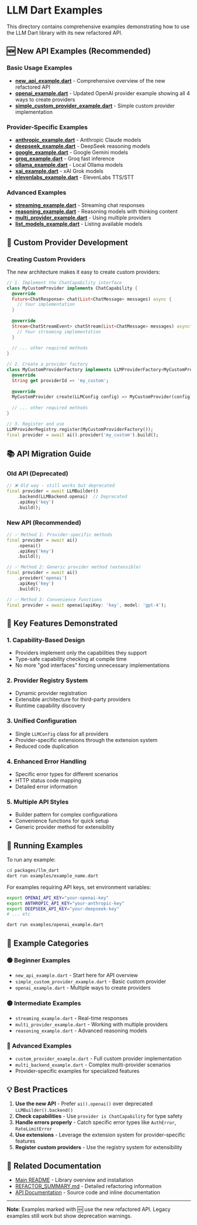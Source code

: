 # LLM Dart Examples

This directory contains comprehensive examples demonstrating how to use the LLM Dart library with its new refactored API.

## 🆕 New API Examples (Recommended)

### Basic Usage Examples

- **[new_api_example.dart](new_api_example.dart)** - Comprehensive overview of the new refactored API
- **[openai_example.dart](openai_example.dart)** - Updated OpenAI provider example showing all 4 ways to create providers
- **[simple_custom_provider_example.dart](simple_custom_provider_example.dart)** - Simple custom provider implementation

### Provider-Specific Examples

- **[anthropic_example.dart](anthropic_example.dart)** - Anthropic Claude models
- **[deepseek_example.dart](deepseek_example.dart)** - DeepSeek reasoning models  
- **[google_example.dart](google_example.dart)** - Google Gemini models
- **[groq_example.dart](groq_example.dart)** - Groq fast inference
- **[ollama_example.dart](ollama_example.dart)** - Local Ollama models
- **[xai_example.dart](xai_example.dart)** - xAI Grok models
- **[elevenlabs_example.dart](elevenlabs_example.dart)** - ElevenLabs TTS/STT

### Advanced Examples

- **[streaming_example.dart](streaming_example.dart)** - Streaming chat responses
- **[reasoning_example.dart](reasoning_example.dart)** - Reasoning models with thinking content
- **[multi_provider_example.dart](multi_provider_example.dart)** - Using multiple providers
- **[list_models_example.dart](list_models_example.dart)** - Listing available models

## 🔧 Custom Provider Development

### Creating Custom Providers

The new architecture makes it easy to create custom providers:

```dart
// 1. Implement the ChatCapability interface
class MyCustomProvider implements ChatCapability {
  @override
  Future<ChatResponse> chat(List<ChatMessage> messages) async {
    // Your implementation
  }
  
  @override
  Stream<ChatStreamEvent> chatStream(List<ChatMessage> messages) async* {
    // Your streaming implementation
  }
  
  // ... other required methods
}

// 2. Create a provider factory
class MyCustomProviderFactory implements LLMProviderFactory<MyCustomProvider> {
  @override
  String get providerId => 'my_custom';
  
  @override
  MyCustomProvider create(LLMConfig config) => MyCustomProvider(config);
  
  // ... other required methods
}

// 3. Register and use
LLMProviderRegistry.register(MyCustomProviderFactory());
final provider = await ai().provider('my_custom').build();
```

## 📚 API Migration Guide

### Old API (Deprecated)
```dart
// ❌ Old way - still works but deprecated
final provider = await LLMBuilder()
    .backend(LLMBackend.openai)  // Deprecated
    .apiKey('key')
    .build();
```

### New API (Recommended)
```dart
// ✅ Method 1: Provider-specific methods
final provider = await ai()
    .openai()
    .apiKey('key')
    .build();

// ✅ Method 2: Generic provider method (extensible)
final provider = await ai()
    .provider('openai')
    .apiKey('key')
    .build();

// ✅ Method 3: Convenience functions
final provider = await openai(apiKey: 'key', model: 'gpt-4');
```

## 🎯 Key Features Demonstrated

### 1. Capability-Based Design
- Providers implement only the capabilities they support
- Type-safe capability checking at compile time
- No more "god interfaces" forcing unnecessary implementations

### 2. Provider Registry System
- Dynamic provider registration
- Extensible architecture for third-party providers
- Runtime capability discovery

### 3. Unified Configuration
- Single `LLMConfig` class for all providers
- Provider-specific extensions through the extension system
- Reduced code duplication

### 4. Enhanced Error Handling
- Specific error types for different scenarios
- HTTP status code mapping
- Detailed error information

### 5. Multiple API Styles
- Builder pattern for complex configurations
- Convenience functions for quick setup
- Generic provider method for extensibility

## 🚀 Running Examples

To run any example:

```bash
cd packages/llm_dart
dart run examples/example_name.dart
```

For examples requiring API keys, set environment variables:

```bash
export OPENAI_API_KEY="your-openai-key"
export ANTHROPIC_API_KEY="your-anthropic-key"
export DEEPSEEK_API_KEY="your-deepseek-key"
# ... etc

dart run examples/openai_example.dart
```

## 📖 Example Categories

### 🟢 Beginner Examples
- `new_api_example.dart` - Start here for API overview
- `simple_custom_provider_example.dart` - Basic custom provider
- `openai_example.dart` - Multiple ways to create providers

### 🟡 Intermediate Examples  
- `streaming_example.dart` - Real-time responses
- `multi_provider_example.dart` - Working with multiple providers
- `reasoning_example.dart` - Advanced reasoning models

### 🔴 Advanced Examples
- `custom_provider_example.dart` - Full custom provider implementation
- `multi_backend_example.dart` - Complex multi-provider scenarios
- Provider-specific examples for specialized features

## 💡 Best Practices

1. **Use the new API** - Prefer `ai().openai()` over deprecated `LLMBuilder().backend()`
2. **Check capabilities** - Use `provider is ChatCapability` for type safety
3. **Handle errors properly** - Catch specific error types like `AuthError`, `RateLimitError`
4. **Use extensions** - Leverage the extension system for provider-specific features
5. **Register custom providers** - Use the registry system for extensibility

## 🔗 Related Documentation

- [Main README](../README.md) - Library overview and installation
- [REFACTOR_SUMMARY.md](../REFACTOR_SUMMARY.md) - Detailed refactoring information
- [API Documentation](../lib/) - Source code and inline documentation

---

**Note**: Examples marked with 🆕 use the new refactored API. Legacy examples still work but show deprecation warnings.
